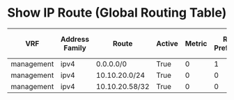 
# Show IP Route (Global Routing Table)
| VRF | Address Family | Route | Active | Metric | Route Preference | Source Protocol | Source Protocol Code | Next Hop Number | Next Hop | Outgoing Interface | Updated |
| --- | -------------- | ----- | ------ | ------ | ---------------- | --------------- | -------------------- | --------------- | -------- | ------------------ | ------- |
| management | ipv4 | 0.0.0.0/0 | True | 0 | 1 | static |  | 1 | 10.10.20.254 |  | 01:03:35 |
| management | ipv4 | 10.10.20.0/24 | True | 0 | 0 | direct |  | 1 | 10.10.20.58 | mgmt0 | 01:03:35 |
| management | ipv4 | 10.10.20.58/32 | True | 0 | 0 | local |  | 1 | 10.10.20.58 | mgmt0 | 01:03:35 |